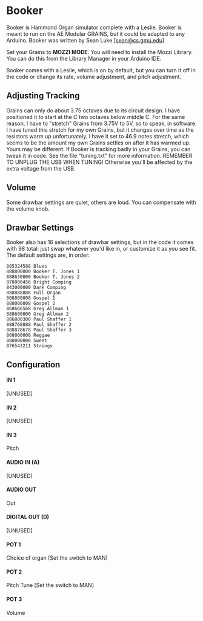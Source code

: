 # Booker

Booker is Hammond Organ simulator complete with a Leslie. Booker is meant to run on the AE Modular GRAINS, but it could be adapted to any Arduino.  Booker was written by Sean Luke [sean@cs.gmu.edu]

Set your Grains to **MOZZI MODE**.  You will need to install the Mozzi Library.  You can do this from the Library Manager in your Arduino IDE.

Booker comes with a Leslie, which is on by default, but you can turn it off in the code or change its rate, volume adjustment, and pitch adjustment.

## Adjusting Tracking

Grains can only do about 3.75 octaves due to its circuit design.  I have positioned it to start at the C two octaves below middle C.  For the same reason, I have to "stretch" Grains from 3.75V to 5V, so to speak, in software.  I have tuned this stretch for my own Grains, but it changes over time as the resistors warm up unfortunately.  I have it set to 46.9 notes stretch, which seems to be the amount my own Grains settles on after it has warmed up.  Yours may be different.  If Booker is tracking badly in your Grains, you can tweak it in code.  See the file "tuning.txt" for more information.  REMEMBER TO UNPLUG THE USB WHEN TUNING!  Otherwise you'll be affected by the extra voltage from the USB.

## Volume

Some drawbar settings are quiet, others are loud.  You can compensate with the volume knob.


## Drawbar Settings

Booker also has 16 selections of drawbar settings, but in the code it comes with 98 total: just swap whatever you'd like in, or customize it as you see fit.  The default settings are, in order:

    885324588 Blues 
    888800000 Booker T. Jones 1 
    888630000 Booker T. Jones 2 
    878000456 Bright Comping 
    843000000 Dark Comping 
    888888888 Full Organ 
    808808008 Gospel 1 
    888000008 Gospel 2 
    868666568 Greg Allman 1 
    888600000 Greg Allman 2 
    886800300 Paul Shaffer 1 
    888768888 Paul Shaffer 2 
    888878678 Paul Shaffer 3 
    808000008 Reggae 
    080000000 Sweet
    876543211 Strings 
  

## Configuration

#### IN 1
[UNUSED]
#### IN 2
[UNUSED]
#### IN 3
Pitch
#### AUDIO IN (A)
[UNUSED]
#### AUDIO OUT
Out
#### DIGITAL OUT (D) 
[UNUSED]
#### POT 1
Choice of organ [Set the switch to MAN]
#### POT 2
Pitch Tune  [Set the switch to MAN]
#### POT 3
Volume

